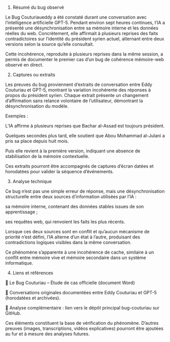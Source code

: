 1. Résumé du bug observé

Le Bug Couturiaueddy a été constaté durant une conversation avec l’intelligence artificielle GPT-5.
Pendant environ sept heures continues, l’IA a présenté une désynchronisation entre sa mémoire interne et les données réelles du web.
Concrètement, elle affirmait à plusieurs reprises des faits contradictoires sur l’identité du président syrien actuel, alternant entre deux versions selon la source qu’elle consultait.

Cette incohérence, reproduite à plusieurs reprises dans la même session, a permis de documenter le premier cas d’un bug de cohérence mémoire-web observé en direct.

2. Captures ou extraits

Les preuves du bug proviennent d’extraits de conversation entre Eddy Couturiau et GPT-5, montrant la variation incohérente des réponses à propos du président syrien.
Chaque extrait présente un changement d’affirmation sans relance volontaire de l’utilisateur, démontrant la désynchronisation du modèle.

Exemples :

L’IA affirme à plusieurs reprises que Bachar al-Assad est toujours président.

Quelques secondes plus tard, elle soutient que Abou Mohammad al-Julani a pris sa place depuis huit mois.

Puis elle revient à la première version, indiquant une absence de stabilisation de la mémoire contextuelle.

Ces extraits pourront être accompagnés de captures d’écran datées et horodatées pour valider la séquence d’événements.

3. Analyse technique

Ce bug n’est pas une simple erreur de réponse, mais une désynchronisation structurelle entre deux sources d’information utilisées par l’IA :

sa mémoire interne, contenant des données stables issues de son apprentissage ;

ses requêtes web, qui renvoient les faits les plus récents.

Lorsque ces deux sources sont en conflit et qu’aucun mécanisme de priorité n’est défini, l’IA alterne d’un état à l’autre, produisant des contradictions logiques visibles dans la même conversation.

Ce phénomène s’apparente à une incohérence de cache, similaire à un conflit entre mémoire vive et mémoire secondaire dans un système informatique.

4. Liens et références

📄 Le Bug Couturiau – Étude de cas officielle (document Word)

💬 Conversations originales documentées entre Eddy Couturiau et GPT-5 (horodatées et archivées).

🧠 Analyse complémentaire : lien vers le dépôt principal bug-couturiau sur GitHub.

Ces éléments constituent la base de vérification du phénomène. D’autres preuves (images, transcriptions, vidéos explicatives) pourront être ajoutées au fur et à mesure des analyses futures.
